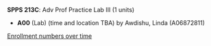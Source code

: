 **SPPS 213C**: Adv Prof Practice Lab III (1 units)

- **A00** (Lab) (time and location TBA) by Awdishu, Linda (A06872811)

[Enrollment numbers over time](./SPPS213C.tsv)
